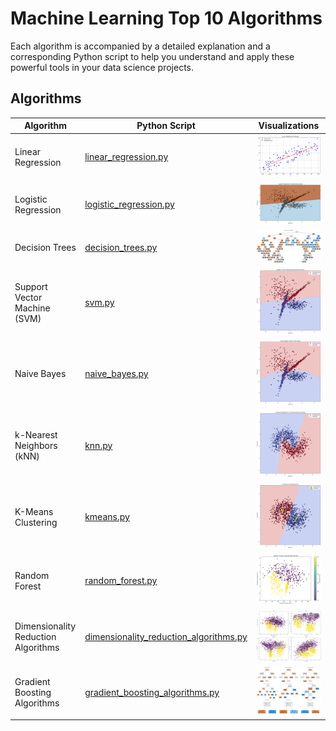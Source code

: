 # Machine Learning Top 10 Algorithms

Each algorithm is accompanied by a detailed explanation and a corresponding Python script to help you understand and apply these powerful tools in your data science projects.

## Algorithms

| Algorithm                           | Python Script                                                                      | Visualizations                                               |
| ----------------------------------- | ---------------------------------------------------------------------------------- | ------------------------------------------------------------ |
| Linear Regression                   | [linear_regression.py](./linear_regression.py)                                     | ![Visualizations](./linear_regression.png)                   |
| Logistic Regression                 | [logistic_regression.py](./logistic_regression.py)                                 | ![Visualizations](./logistic_regression.png)                 |
| Decision Trees                      | [decision_trees.py](./decision_trees.py)                                           | ![Visualizations](./decision_trees.png)                      |
| Support Vector Machine (SVM)        | [svm.py](./svm.py)                                                                 | ![Visualizations](./svm.png)                                 |
| Naive Bayes                         | [naive_bayes.py](./naive_bayes.py)                                                 | ![Visualizations](./naive_bayes.png)                         |
| k-Nearest Neighbors (kNN)           | [knn.py](./knn.py)                                                                 | ![Visualizations](./knn.png)                                 |
| K-Means Clustering                  | [kmeans.py](./kmeans.py)                                                           | ![Visualizations](./kmeans.png)                              |
| Random Forest                       | [random_forest.py](./random_forest.py)                                             | ![Visualizations](./random_forest.png)                       |
| Dimensionality Reduction Algorithms | [dimensionality_reduction_algorithms.py](./dimensionality_reduction_algorithms.py) | ![Visualizations](./dimensionality_reduction_algorithms.png) |
| Gradient Boosting Algorithms        | [gradient_boosting_algorithms.py](./gradient_boosting_algorithms.py)               | ![Visualizations](./gradient_boosting_algorithms.png)        |
